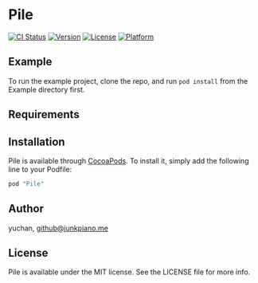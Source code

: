 # Pile

[![CI Status](http://img.shields.io/travis/yuchan/Pile.svg?style=flat)](https://travis-ci.org/yuchan/Pile)
[![Version](https://img.shields.io/cocoapods/v/Pile.svg?style=flat)](http://cocoapods.org/pods/Pile)
[![License](https://img.shields.io/cocoapods/l/Pile.svg?style=flat)](http://cocoapods.org/pods/Pile)
[![Platform](https://img.shields.io/cocoapods/p/Pile.svg?style=flat)](http://cocoapods.org/pods/Pile)

## Example

To run the example project, clone the repo, and run `pod install` from the Example directory first.

## Requirements

## Installation

Pile is available through [CocoaPods](http://cocoapods.org). To install
it, simply add the following line to your Podfile:

```ruby
pod "Pile"
```

## Author

yuchan, github@junkpiano.me 

## License

Pile is available under the MIT license. See the LICENSE file for more info.
